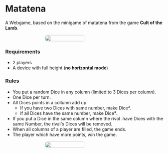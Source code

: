 # Matatena

A Webgame, based on the minigame of matatena from the game **Cult of the Lamb**.
<div style="width:100%; display:flex;">
<img style="
margin:auto;
border-radius:20px;
width:50%" 
src="https://image.api.playstation.com/vulcan/ap/rnd/202207/1823/uGwz6VetgE8k5BpCPKBD1qTj.png">

</div>

### Requirements
* 2 players
* A device with full height (**no horizontal mode**)

### Rules
 * You put a random Dice in any column (limited to 3 Dices per column).
 * One Dice per turn.
 * All Dices points in a collumn add up.
   * If you have two Dices with same number, make Dice².
   * If all Dices have the same number, make Dice³.
* If you put a Dice in the same column where the rival .have Dices with the same Number, the rival's Dices will be removed.
* When all columns of a player are filled, the game ends.
* The player which have more points, win the game.

<div style="width:100%; display:flex;">
<img style="
margin:auto;
border-radius:20px;
width:50%" 
src="./Preview.gif">
</div>

